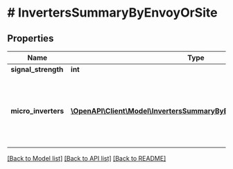 # # InvertersSummaryByEnvoyOrSite

## Properties

Name | Type | Description | Notes
------------ | ------------- | ------------- | -------------
**signal_strength** | **int** |  |
**micro_inverters** | [**\OpenAPI\Client\Model\InvertersSummaryByEnvoyOrSiteMicroInverters[]**](InvertersSummaryByEnvoyOrSiteMicroInverters.md) | A list of active inverters on this system, including serial and model numbers. |

[[Back to Model list]](../../README.md#models) [[Back to API list]](../../README.md#endpoints) [[Back to README]](../../README.md)
